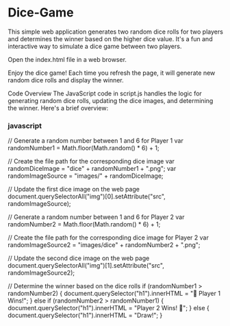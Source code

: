 # Dice-Game
This simple web application generates two random dice rolls for two players and determines the winner based on the higher dice value. It's a fun and interactive way to simulate a dice game between two players.

Open the index.html file in a web browser.

Enjoy the dice game! Each time you refresh the page, it will generate new random dice rolls and display the winner.

Code Overview
The JavaScript code in script.js handles the logic for generating random dice rolls, updating the dice images, and determining the winner. Here's a brief overview:

### javascript
// Generate a random number between 1 and 6 for Player 1
var randomNumber1 = Math.floor(Math.random() * 6) + 1;

// Create the file path for the corresponding dice image
var randomDiceImage = "dice" + randomNumber1 + ".png";
var randomImageSource = "images/" + randomDiceImage;

// Update the first dice image on the web page
document.querySelectorAll("img")[0].setAttribute("src", randomImageSource);

// Generate a random number between 1 and 6 for Player 2
var randomNumber2 = Math.floor(Math.random() * 6) + 1;

// Create the file path for the corresponding dice image for Player 2
var randomImageSource2 = "images/dice" + randomNumber2 + ".png";

// Update the second dice image on the web page
document.querySelectorAll("img")[1].setAttribute("src", randomImageSource2);

// Determine the winner based on the dice rolls
if (randomNumber1 > randomNumber2) {
  document.querySelector("h1").innerHTML = "🚩 Player 1 Wins!";
} else if (randomNumber2 > randomNumber1) {
  document.querySelector("h1").innerHTML = "Player 2 Wins! 🚩";
} else {
  document.querySelector("h1").innerHTML = "Draw!";
}
